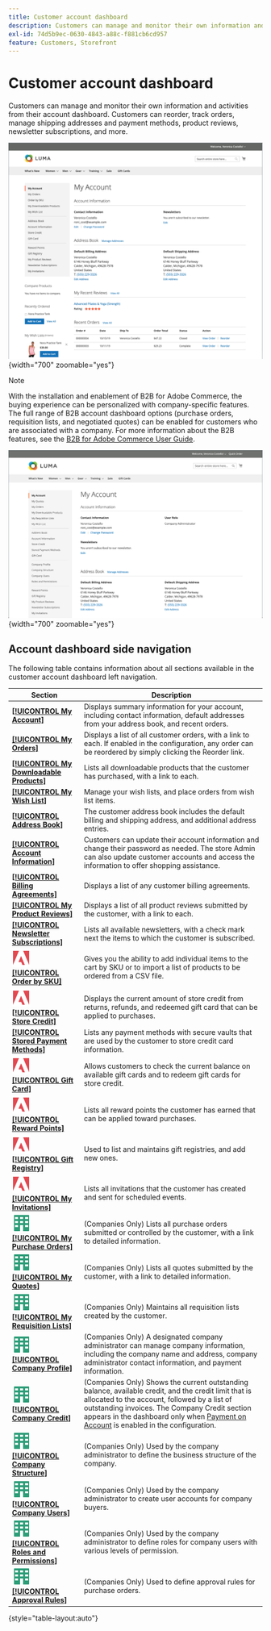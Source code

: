 ```yaml
---
title: Customer account dashboard
description: Customers can manage and monitor their own information and activities from their Customer Account Dashboard.
exl-id: 74d5b9ec-0630-4843-a88c-f881cb6cd957
feature: Customers, Storefront
---
```

# Customer account dashboard

Customers can manage and monitor their own information and activities from their account dashboard. Customers can reorder, track orders, manage shipping addresses and payment methods, product reviews, newsletter subscriptions, and more.

![Account dashboard on the storefront](assets/customer-account-dashboard.png){width="700" zoomable="yes"}

>[!NOTE]
>
> With the installation and enablement of B2B for Adobe Commerce, the buying experience can be personalized with company-specific features. The full range of B2B account dashboard options (purchase orders, requisition lists, and negotiated quotes) can be enabled for customers who are associated with a company. For more information about the B2B features, see the [B2B for Adobe Commerce User Guide](../b2b/introduction.md).

![Company account dashboard on the storefront](assets/company-admin-account-dashboard.png){width="700" zoomable="yes"}

## Account dashboard side navigation

The following table contains information about all sections available in the customer account dashboard left navigation.

| Section                                                                                                                                              | Description                                                                                                                                                                                                                                                                                                                                                    |
|------------------------------------------------------------------------------------------------------------------------------------------------------|----------------------------------------------------------------------------------------------------------------------------------------------------------------------------------------------------------------------------------------------------------------------------------------------------------------------------------------------------------------|
| [**[!UICONTROL My Account]**](../customers/account-dashboard-my-account.md)                                                                          | Displays summary information for your account, including contact information, default addresses from your address book, and recent orders.                                                                                                                                                                                                                     |
| [**[!UICONTROL My Orders]**](../stores-purchase/orders-storefront.md#view-recently-ordered-products)                                                 | Displays a list of all customer orders, with a link to each. If enabled in the configuration, any order can be reordered by simply clicking the Reorder link.                                                                                                                                                                                                  |
| [**[!UICONTROL My Downloadable Products]**](../catalog/product-create-downloadable.md#storefront-experience)                                         | Lists all downloadable products that the customer has purchased, with a link to each.                                                                                                                                                                                                                                                                          |
| [**[!UICONTROL My Wish List]**](../stores-purchase/wishlist-storefront.md)                                                                           | Manage your wish lists, and place orders from wish list items.                                                                                                                                                                                                                                                                                                 |
| [**[!UICONTROL Address Book]**](../customers/account-dashboard-address-book.md)                                                                      | The customer address book includes the default billing and shipping address, and additional address entries.                                                                                                                                                                                                                                                   |
| [**[!UICONTROL Account Information]**](../customers/account-dashboard-account-information.md)                                                        | Customers can update their account information and change their password as needed. The store Admin can also update customer accounts and access the information to offer shopping assistance.                                                                                                                                                                 |
| [**[!UICONTROL Billing Agreements]**](../stores-purchase/paypal-billing-agreements.md#storefront-experience)                                         | Displays a list of any customer billing agreements.                                                                                                                                                                                                                                                                                                            |
| [**[!UICONTROL My Product Reviews]**](../merchandising-promotions/product-reviews.md#product-reviews-on-the-storefront)                              | Displays a list of all product reviews submitted by the customer, with a link to each.                                                                                                                                                                                                                                                                         |
| [**[!UICONTROL Newsletter Subscriptions]**](../merchandising-promotions/newsletters.md)                                                              | Lists all available newsletters, with a check mark next the items to which the customer is subscribed.                                                                                                                                                                                                                                                         |
| ![Adobe Commerce](../assets/adobe-logo.svg) [**[!UICONTROL Order by SKU]**](../stores-purchase/order-by-sku.md#order-by-sku-from-a-customer-account) | Gives you the ability to add individual items to the cart by SKU or to import a list of products to be ordered from a CSV file.                                                                                                                                                                                                                                |
| ![Adobe Commerce](../assets/adobe-logo.svg) [**[!UICONTROL Store Credit]**](../customers/account-dashboard-store-credit.md)                          | Displays the current amount of store credit from returns, refunds, and redeemed gift card that can be applied to purchases.                                                                                                                                                                                                                                    |
| [**[!UICONTROL Stored Payment Methods]**](../stores-purchase/stored-payment-methods.md)                                                              | Lists any payment methods with secure vaults that are used by the customer to store credit card information.                                                                                                                                                                                                                                                   |
| ![Adobe Commerce](../assets/adobe-logo.svg) [**[!UICONTROL Gift Card]**](../catalog/product-gift-card-create.md)                                     | Allows customers to check the current balance on available gift cards and to redeem gift cards for store credit.                                                                                                                                                                                                                                               |
| ![Adobe Commerce](../assets/adobe-logo.svg) [**[!UICONTROL Reward Points]**](../merchandising-promotions/rewards-loyalty.md)                         | Lists all reward points the customer has earned that can be applied toward purchases.                                                                                                                                                                                                                                                                          |
| ![Adobe Commerce](../assets/adobe-logo.svg) [**[!UICONTROL Gift Registry]**](../merchandising-promotions/gift-registries.md)                         | Used to list and maintains gift registries, and  add new ones.                                                                                                                                                                                                                                                                                                 |
| ![Adobe Commerce](../assets/adobe-logo.svg) [**[!UICONTROL My Invitations]**](../merchandising-promotions/invitations.md)                            | Lists all invitations that the customer has created and sent for scheduled events.                                                                                                                                                                                                                                                                             |
| ![B2B for Adobe Commerce](../assets/b2b.svg) [**[!UICONTROL My Purchase Orders]**](../b2b/account-dashboard-my-purchase-orders.md)                   | (Companies Only) Lists all purchase orders submitted or controlled by the customer, with a link to detailed information.                                                                                                                                                                                                                                       |
| ![B2B for Adobe Commerce](../assets/b2b.svg) [**[!UICONTROL My Quotes]**](../b2b/account-dashboard-my-quotes.md)                                     | (Companies Only) Lists all quotes submitted by the customer, with a link to detailed information.                                                                                                                                                                                                                                                              |
| ![B2B for Adobe Commerce](../assets/b2b.svg) [**[!UICONTROL My Requisition Lists]**](../b2b/account-dashboard-requisition-lists-manage.md)           | (Companies Only) Maintains all requisition lists created by the customer.                                                                                                                                                                                                                                                                                      |
| ![B2B for Adobe Commerce](../assets/b2b.svg) [**[!UICONTROL Company Profile]**](../b2b/account-company-manage.md#update-a-company-profile)           | (Companies Only) A designated company administrator can manage company information, including the company name and address, company administrator contact information, and payment information.                                                                                                                                                                |
| ![B2B for Adobe Commerce](../assets/b2b.svg) [**[!UICONTROL Company Credit]**](../b2b/credit-company.md#storefront-credit-information)               | (Companies Only) Shows the current outstanding balance, available credit, and the credit limit that is allocated to the account, followed by a list of outstanding invoices. The Company Credit section appears in the dashboard only when [Payment on Account](../b2b/enable-basic-features.md#configure-payment-on-account) is enabled in the configuration. |
| ![B2B for Adobe Commerce](../assets/b2b.svg) [**[!UICONTROL Company Structure]**](../b2b/account-company-structure.md)                               | (Companies Only) Used by the company administrator to define the business structure of the company.                                                                                                                                                                                                                                                            |
| ![B2B for Adobe Commerce](../assets/b2b.svg) [**[!UICONTROL Company Users]**](../b2b/account-company-users.md)                                       | (Companies Only) Used by the company administrator to create user accounts for company buyers.                                                                                                                                                                                                                                                                 |
| ![B2B for Adobe Commerce](../assets/b2b.svg) [**[!UICONTROL Roles and Permissions]**](../b2b/account-company-roles-permissions.md)                   | (Companies Only) Used by the company administrator to define roles for company users with various levels of permission.                                                                                                                                                                                                                                        |
| ![B2B for Adobe Commerce](../assets/b2b.svg) [**[!UICONTROL Approval Rules]**](../b2b/account-dashboard-approval-rules.md)                           | (Companies Only) Used to define approval rules for purchase orders.                                                                                                                                                                                                                                                                                            |

{style="table-layout:auto"}
